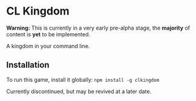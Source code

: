 # CL Kingdom

**Warning:** This is currently in a very early pre-alpha stage, the __majority__ of content is **yet** to be implemented.

A kingdom in your command line.

## Installation
To run this game, install it globally: `npm install -g clkingdom`


Currently discontinued, but may be revived at a later date.
